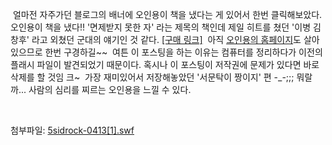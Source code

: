  얼마전 자주가던 블로그의 배너에 오인용이 책을 냈다는 게 있어서 한번 클릭해보았다. 오인용이 책을 냈다!! '면제받지 못한 자' 라는 제목의 책인데 제일 히트를 쳤던 '이병 김창후' 라고 외쳤던 군대의 얘기인 것 같다. [\[구매 링크\]](http://book.interpark.com/product/BookDisplay.do?_method=Detail&sc.shopNo=&sc.dispNo=&sc.prdNo=16896180)
 아직 [오인용의 홈페이지](http://5p.co.kr/)도 살아있으므로 한번 구경하길~~
 여튼 이 포스팅을 하는 이유는 컴퓨터를 정리하다가 이전의 플래시 파일이 발견되었기 때문이다. 혹시나 이 포스팅이 저작권에 문제가 있다면 바로 삭제를 할 것임 크~
 가장 재미있어서 저장해놓았던 '서문탁이 짱이지' 편 -\_-;;; 뭐랄까... 사람의 심리를 찌르는 오인용을 느낄 수 있다.

 
 


첨부파일: <a href="5sidrock-0413[1].swf">5sidrock-0413[1].swf</a> 